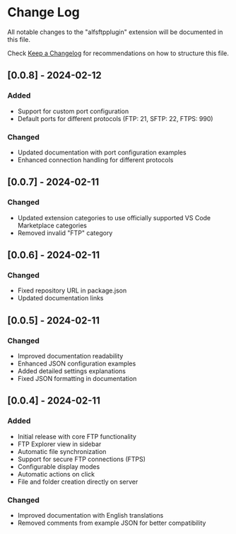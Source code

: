 # Change Log

All notable changes to the "alfsftpplugin" extension will be documented in this file.

Check [Keep a Changelog](http://keepachangelog.com/) for recommendations on how to structure this file.

## [0.0.8] - 2024-02-12

### Added
- Support for custom port configuration
- Default ports for different protocols (FTP: 21, SFTP: 22, FTPS: 990)

### Changed
- Updated documentation with port configuration examples
- Enhanced connection handling for different protocols

## [0.0.7] - 2024-02-11

### Changed
- Updated extension categories to use officially supported VS Code Marketplace categories
- Removed invalid "FTP" category

## [0.0.6] - 2024-02-11

### Changed
- Fixed repository URL in package.json
- Updated documentation links

## [0.0.5] - 2024-02-11

### Changed
- Improved documentation readability
- Enhanced JSON configuration examples
- Added detailed settings explanations
- Fixed JSON formatting in documentation

## [0.0.4] - 2024-02-11

### Added
- Initial release with core FTP functionality
- FTP Explorer view in sidebar
- Automatic file synchronization
- Support for secure FTP connections (FTPS)
- Configurable display modes
- Automatic actions on click
- File and folder creation directly on server

### Changed
- Improved documentation with English translations
- Removed comments from example JSON for better compatibility